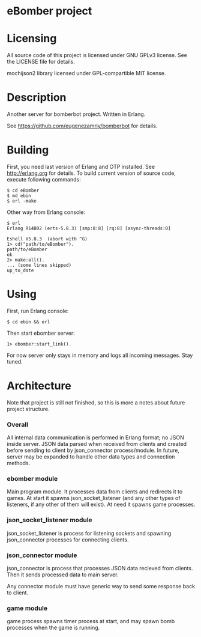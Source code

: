 eBomber project
==============

Licensing
=========
All source code of this project is licensed under GNU GPLv3 license. See the
LICENSE file for details.

mochijson2 library licensed under GPL-compartible MIT license.

Description
===========

Another server for bomberbot project. Written in Erlang.

See https://github.com/eugenezamriy/bomberbot for details.

Building
========

First, you need last version of Erlang and OTP installed. See http://erlang.org
for details. To build current version of source code, execute following
commands:

    $ cd eBomber
    $ md ebin
    $ erl -make

Other way from Erlang console:

    $ erl
    Erlang R14B02 (erts-5.8.3) [smp:8:8] [rq:8] [async-threads:0]

    Eshell V5.8.3  (abort with ^G)
    1> cd("path/to/eBomber").
    path/to/eBomber
    ok
    2> make:all().
    ... (some lines skipped)
    up_to_date

Using
=====

First, run Erlang console:

    $ cd ebin && erl

Then start ebomber server:

    1> ebomber:start_link().

For now server only stays in memory and logs all incoming messages. Stay tuned.

Architecture
============

Note that project is still not finished, so this is more a notes about future
project structure.

### Overall

All internal data communication is performed in Erlang format; no JSON inside
server. JSON data parsed when received from clients and created before sending
to client by json_connector process/module. In future, server may be expanded to
handle other data types and connection methods.

### ebomber module

Main program module. It processes data from clients and redirects it to games.
At start it spawns json_socket_listener (and any other types of listeners, if
any other of them will exist). At need it spawns game processes.

### json_socket_listener module

json_socket_listener is process for listening sockets and spawning
json_connector processes for connecting clients.

### json_connector module

json_connector is process that processes JSON data recieved from clients. Then
it sends processed data to main server.

Any connector module must have generic way to send some response back to client.

### game module

game process spawns timer process at start, and may spawn bomb processes when
the game is running.
